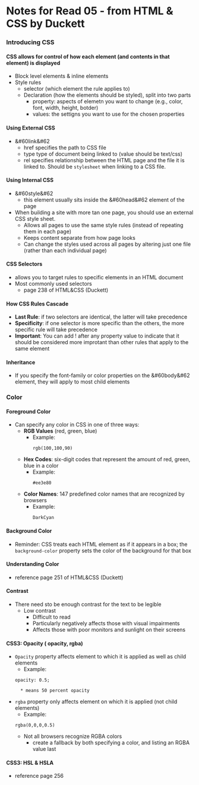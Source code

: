 # Notes for Read 05 - from HTML & CSS by Duckett

### **Introducing CSS**

#### **CSS allows for control of how each element (and contents in that element) is displayed**

* Block level elements & inline elements
* Style rules
    * selector (which element the rule applies to)
    * Declaration (how the elements should be styled), split into two parts
        * property: aspects of elemetn you want to change (e.g., color, font, width, height, botder)
        * values: the settigns you want to use for the chosen properties

#### **Using External CSS**

* &#60link&#62
    * href specifies the path to CSS file
    * type type of document being linked to (value should be text/css)
    * rel specifies relationship between the HTML page and the file it is linked to. Should be ```stylesheet``` when linking to a CSS file.

#### **Using Internal CSS**

* &#60style&#62
    * this element usually sits inside the &#60head&#62 element of the page
* When building a site with more tan one page, you should use an external CSS style sheet.
    * Allows all pages to use the same style rules (instead of repeating them in each page)
    * Keeps content separate from how page looks
    * Can change the styles used across all pages by altering just one file (rather than each individual page)

#### **CSS Selectors**

* allows you to target rules to specific elements in an HTML document
* Most commonly used selectors
    * page 238 of HTML&CSS (Duckett)

#### **How CSS Rules Cascade**

* **Last Rule**: if two selectors are identical, the latter will take precedence
* **Specificity**: if one selector is more specific than the others, the more specific rule will take precedence
* **Important**: You can add ! after any property value to indicate that it should be considered more improtant than other rules that apply to the same element

#### **Inheritance**

* If you specify the font-family or color properties on the &#60body&#62 element, they will apply to most child elements

### **Color**

#### **Foreground Color**

* Can specify any color in CSS in one of three ways:
    * **RGB Values** (red, green, blue)
        * Example:
            ```
            rgb(100,100,90)
            ```
    * **Hex Codes**: six-digit codes that represent the amount of red, green, blue in a color
        * Example:
            ```
            #ee3e80
            ```
    * **Color Names**: 147 predefined color names that are recognized by browsers
        * Example:
            ```
            DarkCyan
            ```

#### **Background Color**

* Reminder: CSS treats each HTML element as if it appears in a box; the ```background-color``` property sets the color of the background for that box

#### **Understanding Color**

* reference page 251 of HTML&CSS (Duckett)

#### **Contrast**

* There need sto be enough contrast for the text to be legible
    * Low contrast
        * Difficult to read
        * Particularly negatively affects those with visual impairments
        * Affects those with poor monitors and sunlight on their screens

#### **CSS3: Opacity** ( opacity, rgba)

* ```Opacity``` property affects element to which it is applied as well as child elements
    * Example:
    ```
    opacity: 0.5;
    ```
        * means 50 percent opacity

* ```rgba``` property only affects element on which it is applied (not child elements)
    * Example:
    ```
    rgba(0,0,0,0.5)
    ```
    * Not all browsers recognize RGBA colors
        * create a fallback by both specifying a color, and listing an RGBA value last

#### **CSS3: HSL & HSLA**

* reference page 256
